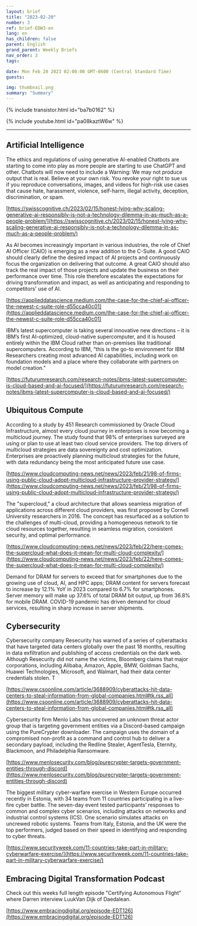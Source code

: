 ```yaml
---
layout: brief
title: "2023-02-20"
number: 3
ref: brief-EDW3-en
lang: en
has_children: false
parent: English
grand_parent: Weekly Briefs
nav_order: 3
tags:

date: Mon Feb 20 2023 02:00:00 GMT-0600 (Central Standard Time)
guests:

img: thumbnail.png
summary: "Summary"
---
```


{% include transistor.html id="ba7b0162" %}



{% include youtube.html id="pa08kaztW6w" %}

---

## Artificial Intelligence

The ethics and regulations of using generative AI-enabled Chatbots are starting to come into play as more people are starting to use ChatGPT and other. Chatbots will now need to include a Warning: We may not produce output that is real. Believe at your own risk. You revoke your right to sue us if you reproduce conversations, images, and videos for high-risk use cases that cause hate, harassment, violence, self-harm, illegal activity, deception, discrimination, or spam.

[https://swisscognitive.ch/2023/02/15/honest-lying-why-scaling-generative-ai-responsibly-is-not-a-technology-dilemma-in-as-much-as-a-people-problem/](https://swisscognitive.ch/2023/02/15/honest-lying-why-scaling-generative-ai-responsibly-is-not-a-technology-dilemma-in-as-much-as-a-people-problem/)

As AI becomes increasingly important in various industries, the role of Chief AI Officer (CAIO) is emerging as a new addition to the C-Suite. A good CAIO should clearly define the desired impact of AI projects and continuously focus the organization on delivering that outcome. A great CAIO should also track the real impact of those projects and update the business on their performance over time. This role therefore escalates the expectations for driving transformation and impact, as well as anticipating and responding to competitors' use of AI.

[https://applieddatascience.medium.com/the-case-for-the-chief-ai-officer-the-newest-c-suite-role-d55cca40c01](https://applieddatascience.medium.com/the-case-for-the-chief-ai-officer-the-newest-c-suite-role-d55cca40c01)

IBM’s latest supercomputer is taking several innovative new directions – it is IBM’s first AI-optimized, cloud-native supercomputer, and it is housed entirely within the IBM Cloud rather than on-premises like traditional supercomputers. According to IBM, “this is the go-to environment for IBM Researchers creating most advanced AI capabilities, including work on foundation models and a place where they collaborate with partners on model creation."

[https://futurumresearch.com/research-notes/ibms-latest-supercomputer-is-cloud-based-and-ai-focused/](https://futurumresearch.com/research-notes/ibms-latest-supercomputer-is-cloud-based-and-ai-focused/)

## Ubiquitous Compute

According to a study by 451 Research commissioned by Oracle Cloud Infrastructure, almost every cloud journey in enterprises is now becoming a multicloud journey. The study found that 98% of enterprises surveyed are using or plan to use at least two cloud service providers. The top drivers of multicloud strategies are data sovereignty and cost optimization. Enterprises are proactively planning multicloud strategies for the future, with data redundancy being the most anticipated future use case.

[https://www.cloudcomputing-news.net/news/2023/feb/21/98-of-firms-using-public-cloud-adopt-multicloud-infrastructure-provider-strategy/](https://www.cloudcomputing-news.net/news/2023/feb/21/98-of-firms-using-public-cloud-adopt-multicloud-infrastructure-provider-strategy/)

The "supercloud," a cloud architecture that allows seamless migration of applications across different cloud providers, was first proposed by Cornell University researchers in 2016. The concept has resurfaced as a solution to the challenges of multi-cloud, providing a homogeneous network to tie cloud resources together, resulting in seamless migration, consistent security, and optimal performance. 

[https://www.cloudcomputing-news.net/news/2023/feb/22/here-comes-the-supercloud-what-does-it-mean-for-multi-cloud-complexity/](https://www.cloudcomputing-news.net/news/2023/feb/22/here-comes-the-supercloud-what-does-it-mean-for-multi-cloud-complexity/)

Demand for DRAM for servers to exceed that for smartphones due to the growing use of cloud, AI, and HPC apps; DRAM content for servers forecast to increase by 12.1% YoY in 2023 compared to 6.7% for smartphones. Server memory will make up 37.6% of total DRAM bit output, up from 36.8% for mobile DRAM. COVID-19 pandemic has driven demand for cloud services, resulting in sharp increase in server shipments.

## Cybersecurity

Cybersecurity company Resecurity has warned of a series of cyberattacks that have targeted data centers globally over the past 18 months, resulting in data exfiltration and publishing of access credentials on the dark web. Although Resecurity did not name the victims, Bloomberg claims that major corporations, including Alibaba, Amazon, Apple, BMW, Goldman Sachs, Huawei Technologies, Microsoft, and Walmart, had their data center credentials stolen. T

[https://www.csoonline.com/article/3688909/cyberattacks-hit-data-centers-to-steal-information-from-global-companies.html#tk.rss_all](https://www.csoonline.com/article/3688909/cyberattacks-hit-data-centers-to-steal-information-from-global-companies.html#tk.rss_all)

Cybersecurity firm Menlo Labs has uncovered an unknown threat actor group that is targeting government entities via a Discord-based campaign using the PureCrypter downloader. The campaign uses the domain of a compromised non-profit as a command and control hub to deliver a secondary payload, including the Redline Stealer, AgentTesla, Eternity, Blackmoon, and Philadelphia Ransomware. 

[https://www.menlosecurity.com/blog/purecrypter-targets-government-entities-through-discord](https://www.menlosecurity.com/blog/purecrypter-targets-government-entities-through-discord)

The biggest military cyber-warfare exercise in Western Europe occurred recently in Estonia, with 34 teams from 11 countries participating in a live-fire cyber battle. The seven-day event tested participants’ responses to common and complex cyber scenarios, including attacks on networks and industrial control systems (ICS). One scenario simulates attacks on uncrewed robotic systems. Teams from Italy, Estonia, and the UK were the top performers, judged based on their speed in identifying and responding to cyber threats.

[https://www.securityweek.com/11-countries-take-part-in-military-cyberwarfare-exercise/](https://www.securityweek.com/11-countries-take-part-in-military-cyberwarfare-exercise/)

## Embracing Digital Transformation Podcast

Check out this weeks full length episode "Certifying Autonomous Flight" where Darren interview LuukVan Dijk of Daedalean.

[https://www.embracingdigital.org/episode-EDT126](https://www.embracingdigital.org/episode-EDT126)



